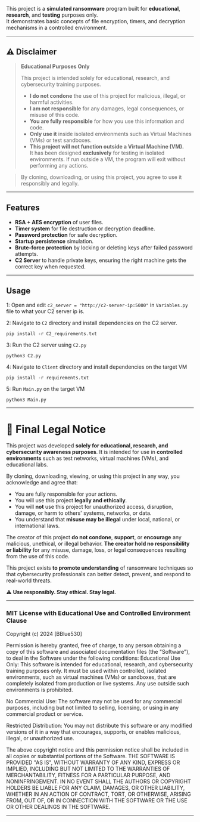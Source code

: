 This project is a **simulated ransomware** program built for **educational**, **research**, and **testing** purposes only.  
It demonstrates basic concepts of file encryption, timers, and decryption mechanisms in a controlled environment.

---

## ⚠️ Disclaimer

> **Educational Purposes Only**  
>  
> This project is intended solely for educational, research, and cybersecurity training purposes.  
>  
> - **I do not condone** the use of this project for malicious, illegal, or harmful activities.
> - **I am not responsible** for any damages, legal consequences, or misuse of this code.
> - **You are fully responsible** for how you use this information and code.
> - **Only use it** inside isolated environments such as Virtual Machines (VMs) or test sandboxes.
> - **This project will not function outside a Virtual Machine (VM).**  
>   It has been designed **exclusively** for testing in isolated environments. If run outside a VM, the program will exit without performing any actions.

> By cloning, downloading, or using this project, you agree to use it responsibly and legally.

---

## Features

- **RSA + AES encryption** of user files.
- **Timer system** for file destruction or decryption deadline.
- **Password protection** for safe decryption.
- **Startup persistence** simulation.
- **Brute-force protection** by locking or deleting keys after failed password attempts.
- **C2 Server** to handle private keys, ensuring the right machine gets the correct key when requested.

---
## Usage

1: Open and edit `c2_server = "http://c2-server-ip:5000"` in `Variables.py` file to what your C2 server ip is.

2: Navigate to `C2` directory and install dependencies on the C2 server.
```
pip install -r C2_requirements.txt
```

3: Run the C2 server using `C2.py`
```
python3 C2.py
```

4: Navigate to `Client` directory and install dependencies on the target VM
```
pip install -r requirements.txt
```

5: Run `Main.py` on the target VM
```
python3 Main.py
```


---

# 📜 Final Legal Notice

 This project was developed **solely for educational, research, and cybersecurity awareness purposes**.
 It is intended for use in **controlled environments** such as test networks, virtual machines (VMs), and educational labs.

 By cloning, downloading, viewing, or using this project in any way, you acknowledge and agree that:
 - You are fully responsible for your actions.
 - You will use this project **legally and ethically**.
 - You will **not** use this project for unauthorized access, disruption, damage, or harm to others' systems, networks, or data.
 - You understand that **misuse may be illegal** under local, national, or international laws.

 The creator of this project **do not condone**, **support**, or **encourage** any malicious, unethical, or illegal behavior.
 **The creator hold no responsibility or liability** for any misuse, damage, loss, or legal consequences resulting from the use of this code.

 This project exists **to promote understanding** of ransomware techniques so that cybersecurity professionals can better detect, prevent, and respond to real-world threats.

 ⚠️ **Use responsibly. Stay ethical. Stay legal.**

---

### MIT License with Educational Use and Controlled Environment Clause
Copyright (c) 2024 [BBlue530]

Permission is hereby granted, free of charge, to any person obtaining a copy of this software and associated documentation files (the "Software"), to deal in the Software under the following conditions:
Educational Use Only:
This software is intended for educational, research, and cybersecurity training purposes only. It must be used within controlled, isolated environments, such as virtual machines (VMs) or sandboxes, that are completely isolated from production or live systems. Any use outside such environments is prohibited.

No Commercial Use:
The software may not be used for any commercial purposes, including but not limited to selling, licensing, or using in any commercial product or service.

Restricted Distribution:
You may not distribute this software or any modified versions of it in a way that encourages, supports, or enables malicious, illegal, or unauthorized use.

The above copyright notice and this permission notice shall be included in all copies or substantial portions of the Software.
THE SOFTWARE IS PROVIDED "AS IS", WITHOUT WARRANTY OF ANY KIND, EXPRESS OR IMPLIED, INCLUDING BUT NOT LIMITED TO THE WARRANTIES OF MERCHANTABILITY, FITNESS FOR A PARTICULAR PURPOSE, AND NONINFRINGEMENT. IN NO EVENT SHALL THE AUTHORS OR COPYRIGHT HOLDERS BE LIABLE FOR ANY CLAIM, DAMAGES, OR OTHER LIABILITY, WHETHER IN AN ACTION OF CONTRACT, TORT, OR OTHERWISE, ARISING FROM, OUT OF, OR IN CONNECTION WITH THE SOFTWARE OR THE USE OR OTHER DEALINGS IN THE SOFTWARE.


---
